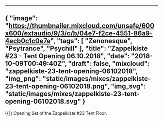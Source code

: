 
---
{
  "image": "https://thumbnailer.mixcloud.com/unsafe/600x600/extaudio/9/3/c/b/04e7-f2ce-4551-86a9-4ecb0c1c0e7e",
  "tags": [
    "Zenonesque",
    "Psytrance",
    "Psychill"
  ],
  "title": "Zappelkiste #23 - Tent Opening 06.10.2018",
  "date": "2018-10-09T00:49:40Z",
  "draft": false,
  "mixcloud": "zappelkiste-23-tent-opening-06102018",
  "img_png": "static/images/mixes/zappelkiste-23-tent-opening-06102018.png",
  "img_svg": "static/images/mixes/zappelkiste-23-tent-opening-06102018.svg"
}
---
{{<mixcloud>}}
Opening Set of the Zappelkiste #23 Tent Floor.
